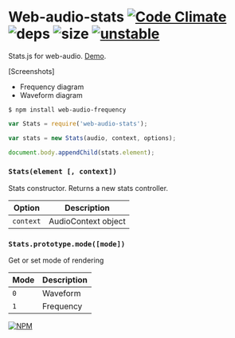 # Web-audio-stats [![Code Climate](https://codeclimate.com/github/dfcreative/web-audio-stats/badges/gpa.svg)](https://codeclimate.com/github/dfcreative/web-audio-stats) ![deps](https://david-dm.org/dfcreative/web-audio-stats.svg) ![size](https://img.shields.io/badge/size-10.8kb-brightgreen.svg) [![unstable](http://badges.github.io/stability-badges/dist/unstable.svg)](http://github.com/badges/stability-badges)

Stats.js for web-audio. [Demo](TODO).

[Screenshots]

* Frequency diagram
* Waveform diagram



`$ npm install web-audio-frequency`

```js
var Stats = require('web-audio-stats');

var stats = new Stats(audio, context, options);

document.body.appendChild(stats.element);
```


### `Stats(element [, context])`

Stats constructor. Returns a new stats controller.

| Option | Description |
|---|---|
| `context` | AudioContext object |

### `Stats.prototype.mode([mode])`

Get or set mode of rendering

| Mode | Description |
|---|---|
| `0` | Waveform |
| `1` | Frequency |


[![NPM](https://nodei.co/npm/web-audio-stats.png?downloads=true&downloadRank=true&stars=true)](https://nodei.co/npm/web-audio-stats/)
